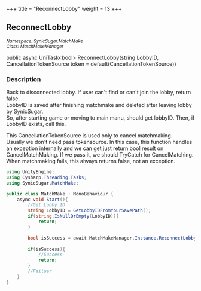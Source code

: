 +++
title = "ReconnectLobby"
weight = 13
+++
## ReconnectLobby
<small>*Namespace: SynicSugar.MatchMake* <br>
*Class: MatchMakeManager* </small>

public async UniTask&lt;bool&gt; ReconnectLobby(string LobbyID,  CancellationTokenSource token = default(CancellationTokenSource))


### Description
Back to disconnected lobby. If user can't find or can't join the lobby, return false.<br>
LobbyID is saved after finishing matchmake and deleted after leaving lobby by SynicSugar.<br>
So, after starting game or moving to main manu, should get lobbyID. Then, if LobbyID exists, call this. <br>

This CancellationTokenSource is used only to cancel matchmaking.<br>
Usually we don't need pass tokensource. In this case, this function handles an exception internally and we can get just return bool result on CancelMatchMaking. If we pass it, we should TryCatch for CancelMatching.<br>
When matchmaking fails, this always returns false, not an exception.<br>


```cs
using UnityEngine;
using Cysharp.Threading.Tasks;
using SynicSugar.MatchMake;

public class MatchMake : MonoBehaviour {
    async void Start(){
        //Get Lobby ID
        string LobbyID = GetLobbyIDFromYourSavePath();
        if(string.IsNullOrEmpty(LobbyID)){
            return;
        }

        bool isSuccess = await MatchMakeManager.Instance.ReconnectLobby(LobbyID);
        
        if(isSuccess){
            //Success
            return;
        }
        //Failuer
    }
}
```